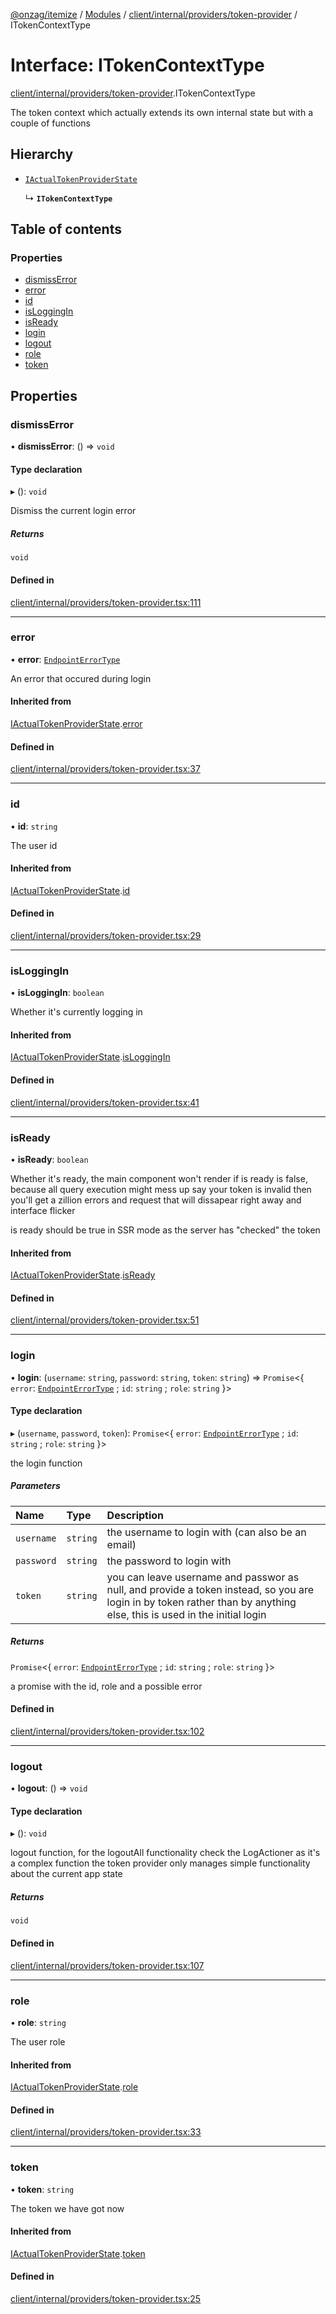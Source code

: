 [@onzag/itemize](../README.md) / [Modules](../modules.md) / [client/internal/providers/token-provider](../modules/client_internal_providers_token_provider.md) / ITokenContextType

# Interface: ITokenContextType

[client/internal/providers/token-provider](../modules/client_internal_providers_token_provider.md).ITokenContextType

The token context which actually extends its own internal state
but with a couple of functions

## Hierarchy

- [`IActualTokenProviderState`](client_internal_providers_token_provider.IActualTokenProviderState.md)

  ↳ **`ITokenContextType`**

## Table of contents

### Properties

- [dismissError](client_internal_providers_token_provider.ITokenContextType.md#dismisserror)
- [error](client_internal_providers_token_provider.ITokenContextType.md#error)
- [id](client_internal_providers_token_provider.ITokenContextType.md#id)
- [isLoggingIn](client_internal_providers_token_provider.ITokenContextType.md#isloggingin)
- [isReady](client_internal_providers_token_provider.ITokenContextType.md#isready)
- [login](client_internal_providers_token_provider.ITokenContextType.md#login)
- [logout](client_internal_providers_token_provider.ITokenContextType.md#logout)
- [role](client_internal_providers_token_provider.ITokenContextType.md#role)
- [token](client_internal_providers_token_provider.ITokenContextType.md#token)

## Properties

### dismissError

• **dismissError**: () => `void`

#### Type declaration

▸ (): `void`

Dismiss the current login error

##### Returns

`void`

#### Defined in

[client/internal/providers/token-provider.tsx:111](https://github.com/onzag/itemize/blob/59702dd5/client/internal/providers/token-provider.tsx#L111)

___

### error

• **error**: [`EndpointErrorType`](../modules/base_errors.md#endpointerrortype)

An error that occured during login

#### Inherited from

[IActualTokenProviderState](client_internal_providers_token_provider.IActualTokenProviderState.md).[error](client_internal_providers_token_provider.IActualTokenProviderState.md#error)

#### Defined in

[client/internal/providers/token-provider.tsx:37](https://github.com/onzag/itemize/blob/59702dd5/client/internal/providers/token-provider.tsx#L37)

___

### id

• **id**: `string`

The user id

#### Inherited from

[IActualTokenProviderState](client_internal_providers_token_provider.IActualTokenProviderState.md).[id](client_internal_providers_token_provider.IActualTokenProviderState.md#id)

#### Defined in

[client/internal/providers/token-provider.tsx:29](https://github.com/onzag/itemize/blob/59702dd5/client/internal/providers/token-provider.tsx#L29)

___

### isLoggingIn

• **isLoggingIn**: `boolean`

Whether it's currently logging in

#### Inherited from

[IActualTokenProviderState](client_internal_providers_token_provider.IActualTokenProviderState.md).[isLoggingIn](client_internal_providers_token_provider.IActualTokenProviderState.md#isloggingin)

#### Defined in

[client/internal/providers/token-provider.tsx:41](https://github.com/onzag/itemize/blob/59702dd5/client/internal/providers/token-provider.tsx#L41)

___

### isReady

• **isReady**: `boolean`

Whether it's ready, the main component won't render
if is ready is false, because all query execution might mess up
say your token is invalid then you'll get a zillion errors and request
that will dissapear right away and interface flicker

is ready should be true in SSR mode as the server has "checked"
the token

#### Inherited from

[IActualTokenProviderState](client_internal_providers_token_provider.IActualTokenProviderState.md).[isReady](client_internal_providers_token_provider.IActualTokenProviderState.md#isready)

#### Defined in

[client/internal/providers/token-provider.tsx:51](https://github.com/onzag/itemize/blob/59702dd5/client/internal/providers/token-provider.tsx#L51)

___

### login

• **login**: (`username`: `string`, `password`: `string`, `token`: `string`) => `Promise`\<\{ `error`: [`EndpointErrorType`](../modules/base_errors.md#endpointerrortype) ; `id`: `string` ; `role`: `string`  }\>

#### Type declaration

▸ (`username`, `password`, `token`): `Promise`\<\{ `error`: [`EndpointErrorType`](../modules/base_errors.md#endpointerrortype) ; `id`: `string` ; `role`: `string`  }\>

the login function

##### Parameters

| Name | Type | Description |
| :------ | :------ | :------ |
| `username` | `string` | the username to login with (can also be an email) |
| `password` | `string` | the password to login with |
| `token` | `string` | you can leave username and passwor as null, and provide a token instead, so you are login in by token rather than by anything else, this is used in the initial login |

##### Returns

`Promise`\<\{ `error`: [`EndpointErrorType`](../modules/base_errors.md#endpointerrortype) ; `id`: `string` ; `role`: `string`  }\>

a promise with the id, role and a possible error

#### Defined in

[client/internal/providers/token-provider.tsx:102](https://github.com/onzag/itemize/blob/59702dd5/client/internal/providers/token-provider.tsx#L102)

___

### logout

• **logout**: () => `void`

#### Type declaration

▸ (): `void`

logout function, for the logoutAll functionality check the LogActioner as it's a complex function
the token provider only manages simple functionality about the current app state

##### Returns

`void`

#### Defined in

[client/internal/providers/token-provider.tsx:107](https://github.com/onzag/itemize/blob/59702dd5/client/internal/providers/token-provider.tsx#L107)

___

### role

• **role**: `string`

The user role

#### Inherited from

[IActualTokenProviderState](client_internal_providers_token_provider.IActualTokenProviderState.md).[role](client_internal_providers_token_provider.IActualTokenProviderState.md#role)

#### Defined in

[client/internal/providers/token-provider.tsx:33](https://github.com/onzag/itemize/blob/59702dd5/client/internal/providers/token-provider.tsx#L33)

___

### token

• **token**: `string`

The token we have got now

#### Inherited from

[IActualTokenProviderState](client_internal_providers_token_provider.IActualTokenProviderState.md).[token](client_internal_providers_token_provider.IActualTokenProviderState.md#token)

#### Defined in

[client/internal/providers/token-provider.tsx:25](https://github.com/onzag/itemize/blob/59702dd5/client/internal/providers/token-provider.tsx#L25)
